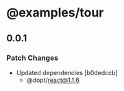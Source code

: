 # @examples/tour

## 0.0.1

### Patch Changes

- Updated dependencies [b0dedccb]
  - @dopt/react@1.1.6

